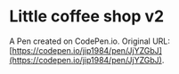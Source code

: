 # Little coffee shop v2

A Pen created on CodePen.io. Original URL: [https://codepen.io/jip1984/pen/JjYZGbJ](https://codepen.io/jip1984/pen/JjYZGbJ).


